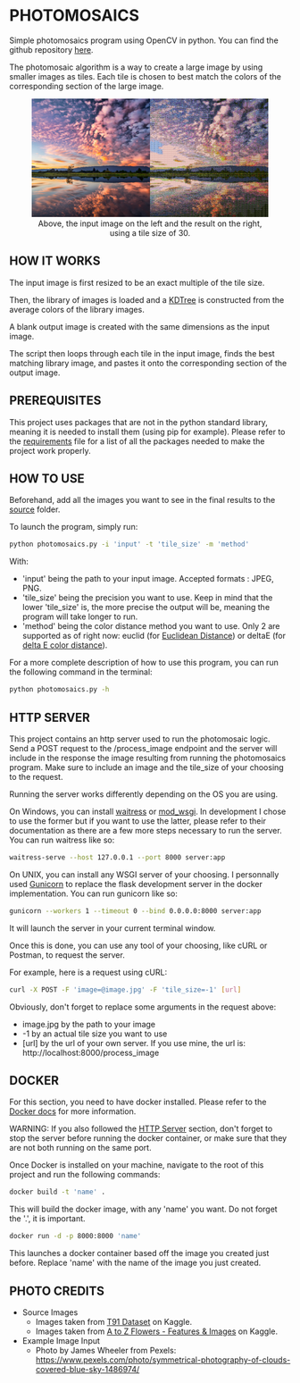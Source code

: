 # PHOTOMOSAICS

Simple photomosaics program using OpenCV in python. You can find the github repository [here](https://github.com/Fastrings/Photomosaics).

The photomosaic algorithm is a way to create a large image by using smaller images as tiles. Each tile is chosen to best match the colors of the corresponding section of the large image.

<figure>
  <img
  src="https://raw.githubusercontent.com/Fastrings/Photomosaics/master/out.png"
  alt="Photomosaics example">
  <figcaption style="text-align: center;">Above, the input image on the left and the result on the right, using a tile size of 30.</figcaption>
</figure>

## HOW IT WORKS

The input image is first resized to be an exact multiple of the tile size.

Then, the library of images is loaded and a [KDTree](https://en.wikipedia.org/wiki/K-d_tree) is constructed from the average colors of the library images. 

A blank output image is created with the same dimensions as the input image. 

The script then loops through each tile in the input image, finds the best matching library image, and pastes it onto the corresponding section of the output image.

## PREREQUISITES

This project uses packages that are not in the python standard library, meaning it is needed to install them (using pip for example). Please refer to the [requirements](https://github.com/Fastrings/Photomosaics/blob/master/requirements.txt) file for a list of all the packages needed to make the project work properly.

## HOW TO USE

Beforehand, add all the images you want to see in the final results to the [source](https://github.com/Fastrings/Photomosaics/tree/master/Source_Images) folder.

To launch the program, simply run:

```bash
python photomosaics.py -i 'input' -t 'tile_size' -m 'method'
``` 

With:
- 'input' being the path to your input image. Accepted formats : JPEG, PNG.
- 'tile_size' being the precision you want to use. Keep in mind that the lower 'tile_size' is, the more precise the output will be, meaning the program will take longer to run.
- 'method' being the color distance method you want to use. Only 2 are supported as of right now: euclid (for [Euclidean Distance](https://en.wikipedia.org/wiki/Euclidean_distance)) or deltaE (for [delta E color distance](https://en.wikipedia.org/wiki/Color_difference#CIEDE2000)).

For a more complete description of how to use this program, you can run the following command in the terminal:

```bash
python photomosaics.py -h
```

## HTTP SERVER

This project contains an http server used to run the photomosaic logic. Send a POST request to the /process_image endpoint and the server will include in the response the image resulting from running the photomosaics program. Make sure to include an image and the tile_size of your choosing to the request.

Running the server works differently depending on the OS you are using.

On Windows, you can install [waitress](https://docs.pylonsproject.org/projects/waitress/) or [mod_wsgi](https://modwsgi.readthedocs.io/). In development I chose to use the former but if you want to use the latter, please refer to their documentation as there are a few more steps necessary to run the server. You can run waitress like so:

```bash
waitress-serve --host 127.0.0.1 --port 8000 server:app
```

On UNIX, you can install any WSGI server of your choosing. I personnally used [Gunicorn](https://gunicorn.org/) to replace the flask development server in the docker implementation. You can run gunicorn like so:

```bash
gunicorn --workers 1 --timeout 0 --bind 0.0.0.0:8000 server:app
```

It will launch the server in your current terminal window.

Once this is done, you can use any tool of your choosing, like cURL or Postman, to request the server.

For example, here is a request using cURL:

```bash
curl -X POST -F 'image=@image.jpg' -F 'tile_size=-1' [url]
```

Obviously, don't forget to replace some arguments in the request above:
- image.jpg by the path to your image
- -1 by an actual tile size you want to use
- [url] by the url of your own server. If you use mine, the url is: http[]()://localhost:8000/process_image

## DOCKER

For this section, you need to have docker installed. Please refer to the [Docker docs](https://docs.docker.com/) for more information.

WARNING: If you also followed the [HTTP Server](#http-server) section, don't forget to stop the server before running the docker container, or make sure that they are not both running on the same port.

Once Docker is installed on your machine, navigate to the root of this project and run the following commands:

```bash
docker build -t 'name' . 
``` 
This will build the docker image, with any 'name' you want. Do not forget the '.', it is important.

```bash
docker run -d -p 8000:8000 'name'
```
This launches a docker container based off the image you created just before. Replace 'name' with the name of the image you just created.

## PHOTO CREDITS

- Source Images
    - Images taken from [T91 Dataset](https://www.kaggle.com/datasets/ll01dm/t91-image-dataset) on Kaggle.
    - Images taken from [A to Z Flowers - Features & Images](https://www.kaggle.com/datasets/kkhandekar/a-to-z-flowers-features-images) on Kaggle.
- Example Image Input
    - Photo by James Wheeler from Pexels: https://www.pexels.com/photo/symmetrical-photography-of-clouds-covered-blue-sky-1486974/